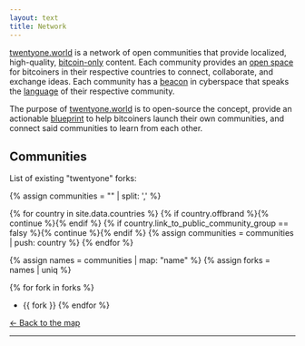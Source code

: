 ```yaml
---
layout: text 
title: Network
---
```


[twentyone.world](/) is a network of open communities that provide localized,
high-quality, [bitcoin-only](/focus) content. Each community provides an [open
space](/space) for bitcoiners in their respective countries to connect,
collaborate, and exchange ideas. Each community has a [beacon](/beacon) in
cyberspace that speaks the [language](/language) of their respective community.

The purpose of [twentyone.world](/) is to open-source the concept, provide an
actionable [blueprint](/blueprint) to help bitcoiners launch their own
communities, and connect said communities to learn from each other.

## Communities

List of existing "twentyone" forks:

{% assign communities = "" | split: ',' %}

{% for country in site.data.countries %}
{% if country.offbrand %}{% continue %}{% endif %}
{% if country.link_to_public_community_group == falsy %}{% continue %}{% endif %}
{% assign communities = communities | push: country %}
{% endfor %}

{% assign names = communities | map: "name" %}
{% assign forks = names | uniq %}

{% for fork in forks %}
- {{ fork }}
{% endfor %}

[← Back to the map](/)

---
